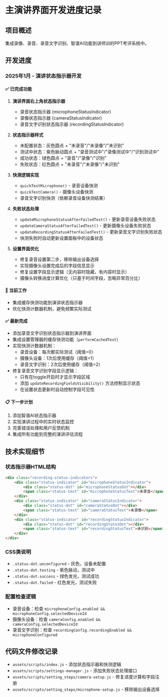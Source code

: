# 主演讲界面开发进度记录

## 项目概述
集成录像、录音、录音文字识别、智谱AI功能到讲师训的PPT考评系统中。

## 开发进度

### 2025年1月 - 演讲状态指示器开发

#### ✅ 已完成功能

1. **演讲界面右上角状态指示器**
   - 录音状态指示器 (microphoneStatusIndicator)
   - 录像状态指示器 (cameraStatusIndicator) 
   - 录音文字识别状态指示器 (recordingStatusIndicator)

2. **状态指示器样式**
   - 未配置状态：灰色圆点 + "未录音"/"未录像"/"未识别"
   - 测试中状态：紫色脉动圆点 + "录音测试中"/"录像测试中"/"识别测试中"
   - 成功状态：绿色圆点 + "录音"/"录像"/"识别"
   - 失败状态：红色圆点 + "未录音"/"未录像"/"未识别"

3. **快测逻辑实现**
   - `quickTestMicrophone()` - 录音设备快测
   - `quickTestCamera()` - 摄像头设备快测
   - 录音文字识别快测（依赖录音设备快测结果）

4. **失败状态处理**
   - `updateMicrophoneStatusAfterFailedTest()` - 更新录音设备失败状态
   - `updateCameraStatusAfterFailedTest()` - 更新摄像头设备失败状态
   - `updateRecordingStatusAfterFailedTest()` - 更新录音文字识别失败状态
   - 快测失败时自动更新设置面板中的设备状态

5. **设置界面优化**
   - 修复录音设置第二步，移除输出设备选择
   - 实现摄像头设置完成后的字段信息显示
   - 修复设置字段显示逻辑（无内容时隐藏，有内容时显示）
   - 摄像头转换进度计算优化（只基于时间字段，忽略异常百分比）

#### 🔄 当前工作
- 集成缓存快测功能到演讲状态指示器
- 优化快测计数器机制，避免频繁实际测试

#### ✅ 最新完成
- 添加录音文字识别状态指示器到演讲界面
- 集成设置管理器的缓存快测功能（`performCachedTest`）
- 实现快测计数器机制：
  - 录音设备：每次都实际测试（阈值=0）
  - 摄像头设备：1次后使用缓存（阈值=1）
  - 录音文字识别：2次后使用缓存（阈值=2）
- 修复录音文字识别字段显示逻辑：
  - 只有在toggle开启时才显示字段区域
  - 添加 `updateRecordingFieldsVisibility()` 方法控制显示状态
  - 在设置状态更新时自动控制字段可见性

#### 📋 下一步计划
1. 添加智谱AI状态指示器
2. 实现演讲过程中的实时状态监控
3. 完善错误处理和用户反馈机制
4. 集成所有功能到完整的演讲评估流程

## 技术实现细节

### 状态指示器HTML结构
```html
<div class="recording-status-indicators">
    <div class="status-indicator" id="microphoneStatusIndicator">
        <div class="status-dot" id="microphoneStatusDot"></div>
        <span class="status-text" id="microphoneStatusText">未录音</span>
    </div>
    <div class="status-indicator" id="cameraStatusIndicator">
        <div class="status-dot" id="cameraStatusDot"></div>
        <span class="status-text" id="cameraStatusText">未录像</span>
    </div>
    <div class="status-indicator" id="recordingStatusIndicator">
        <div class="status-dot" id="recordingStatusDot"></div>
        <span class="status-text" id="recordingStatusText">未识别</span>
    </div>
</div>
```

### CSS类说明
- `.status-dot.unconfigured` - 灰色，设备未配置
- `.status-dot.testing` - 紫色脉动，测试中
- `.status-dot.success` - 绿色发光，测试成功
- `.status-dot.failed` - 红色发光，测试失败

### 配置检查逻辑
- 录音设备：检查 `microphoneConfig.enabled && microphoneConfig.selectedDeviceId`
- 摄像头设备：检查 `cameraConfig.enabled && cameraConfig.selectedDeviceId`
- 录音文字识别：检查 `recordingConfig.recordingEnabled && microphoneConfigured`

## 代码文件修改记录
- `assets/scripts/index.js` - 添加状态指示器和快测逻辑
- `assets/scripts/settings-manager.js` - 添加失败状态处理接口
- `assets/scripts/setting_steps/camera-setup.js` - 修复进度计算和字段注册
- `assets/scripts/setting_steps/microphone-setup.js` - 移除输出设备选择
